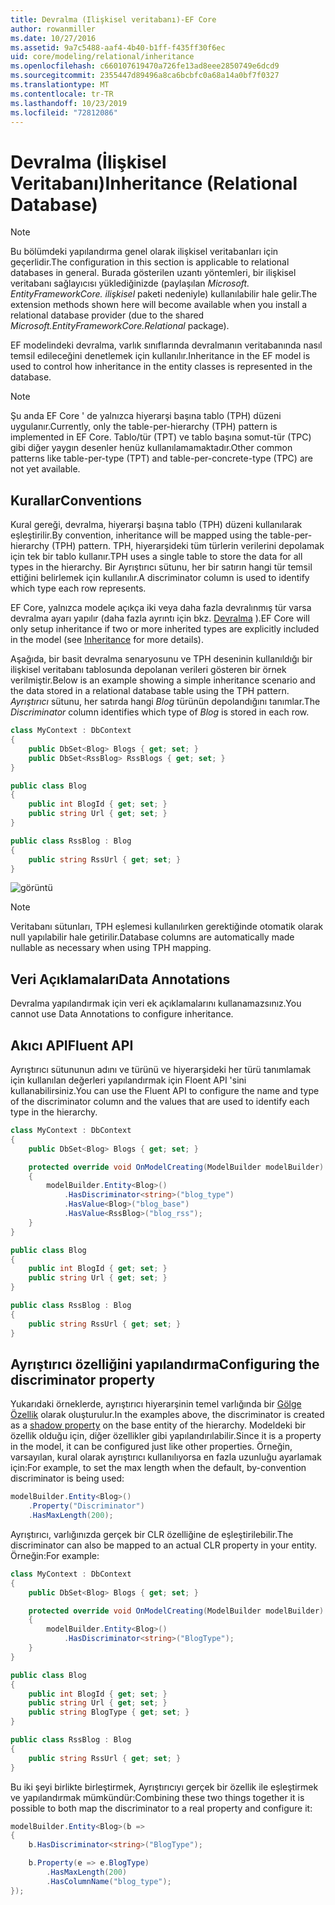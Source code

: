```yaml
---
title: Devralma (Ilişkisel veritabanı)-EF Core
author: rowanmiller
ms.date: 10/27/2016
ms.assetid: 9a7c5488-aaf4-4b40-b1ff-f435ff30f6ec
uid: core/modeling/relational/inheritance
ms.openlocfilehash: c660107619470a726fe13ad8eee2850749e6dcd9
ms.sourcegitcommit: 2355447d89496a8ca6bcbfc0a68a14a0bf7f0327
ms.translationtype: MT
ms.contentlocale: tr-TR
ms.lasthandoff: 10/23/2019
ms.locfileid: "72812086"
---
```

# <a name="inheritance-relational-database"></a><span data-ttu-id="2afae-102">Devralma (İlişkisel Veritabanı)</span><span class="sxs-lookup"><span data-stu-id="2afae-102">Inheritance (Relational Database)</span></span>

> [!NOTE]  
> <span data-ttu-id="2afae-103">Bu bölümdeki yapılandırma genel olarak ilişkisel veritabanları için geçerlidir.</span><span class="sxs-lookup"><span data-stu-id="2afae-103">The configuration in this section is applicable to relational databases in general.</span></span> <span data-ttu-id="2afae-104">Burada gösterilen uzantı yöntemleri, bir ilişkisel veritabanı sağlayıcısı yüklediğinizde (paylaşılan *Microsoft. EntityFrameworkCore. ilişkisel* paketi nedeniyle) kullanılabilir hale gelir.</span><span class="sxs-lookup"><span data-stu-id="2afae-104">The extension methods shown here will become available when you install a relational database provider (due to the shared *Microsoft.EntityFrameworkCore.Relational* package).</span></span>

<span data-ttu-id="2afae-105">EF modelindeki devralma, varlık sınıflarında devralmanın veritabanında nasıl temsil edileceğini denetlemek için kullanılır.</span><span class="sxs-lookup"><span data-stu-id="2afae-105">Inheritance in the EF model is used to control how inheritance in the entity classes is represented in the database.</span></span>

> [!NOTE]  
> <span data-ttu-id="2afae-106">Şu anda EF Core ' de yalnızca hiyerarşi başına tablo (TPH) düzeni uygulanır.</span><span class="sxs-lookup"><span data-stu-id="2afae-106">Currently, only the table-per-hierarchy (TPH) pattern is implemented in EF Core.</span></span> <span data-ttu-id="2afae-107">Tablo/tür (TPT) ve tablo başına somut-tür (TPC) gibi diğer yaygın desenler henüz kullanılamamaktadır.</span><span class="sxs-lookup"><span data-stu-id="2afae-107">Other common patterns like table-per-type (TPT) and table-per-concrete-type (TPC) are not yet available.</span></span>

## <a name="conventions"></a><span data-ttu-id="2afae-108">Kurallar</span><span class="sxs-lookup"><span data-stu-id="2afae-108">Conventions</span></span>

<span data-ttu-id="2afae-109">Kural gereği, devralma, hiyerarşi başına tablo (TPH) düzeni kullanılarak eşleştirilir.</span><span class="sxs-lookup"><span data-stu-id="2afae-109">By convention, inheritance will be mapped using the table-per-hierarchy (TPH) pattern.</span></span> <span data-ttu-id="2afae-110">TPH, hiyerarşideki tüm türlerin verilerini depolamak için tek bir tablo kullanır.</span><span class="sxs-lookup"><span data-stu-id="2afae-110">TPH uses a single table to store the data for all types in the hierarchy.</span></span> <span data-ttu-id="2afae-111">Bir Ayrıştırıcı sütunu, her bir satırın hangi tür temsil ettiğini belirlemek için kullanılır.</span><span class="sxs-lookup"><span data-stu-id="2afae-111">A discriminator column is used to identify which type each row represents.</span></span>

<span data-ttu-id="2afae-112">EF Core, yalnızca modele açıkça iki veya daha fazla devralınmış tür varsa devralma ayarı yapılır (daha fazla ayrıntı için bkz. [Devralma](../inheritance.md) ).</span><span class="sxs-lookup"><span data-stu-id="2afae-112">EF Core will only setup inheritance if two or more inherited types are explicitly included in the model (see [Inheritance](../inheritance.md) for more details).</span></span>

<span data-ttu-id="2afae-113">Aşağıda, bir basit devralma senaryosunu ve TPH deseninin kullanıldığı bir ilişkisel veritabanı tablosunda depolanan verileri gösteren bir örnek verilmiştir.</span><span class="sxs-lookup"><span data-stu-id="2afae-113">Below is an example showing a simple inheritance scenario and the data stored in a relational database table using the TPH pattern.</span></span> <span data-ttu-id="2afae-114">*Ayrıştırıcı* sütunu, her satırda hangi *Blog* türünün depolandığını tanımlar.</span><span class="sxs-lookup"><span data-stu-id="2afae-114">The *Discriminator* column identifies which type of *Blog* is stored in each row.</span></span>

<!-- [!code-csharp[Main](samples/core/relational/Modeling/Conventions/InheritanceDbSets.cs)] -->
``` csharp
class MyContext : DbContext
{
    public DbSet<Blog> Blogs { get; set; }
    public DbSet<RssBlog> RssBlogs { get; set; }
}

public class Blog
{
    public int BlogId { get; set; }
    public string Url { get; set; }
}

public class RssBlog : Blog
{
    public string RssUrl { get; set; }
}
```

![görüntü](_static/inheritance-tph-data.png)

>[!NOTE]
> <span data-ttu-id="2afae-116">Veritabanı sütunları, TPH eşlemesi kullanılırken gerektiğinde otomatik olarak null yapılabilir hale getirilir.</span><span class="sxs-lookup"><span data-stu-id="2afae-116">Database columns are automatically made nullable as necessary when using TPH mapping.</span></span>

## <a name="data-annotations"></a><span data-ttu-id="2afae-117">Veri Açıklamaları</span><span class="sxs-lookup"><span data-stu-id="2afae-117">Data Annotations</span></span>

<span data-ttu-id="2afae-118">Devralma yapılandırmak için veri ek açıklamalarını kullanamazsınız.</span><span class="sxs-lookup"><span data-stu-id="2afae-118">You cannot use Data Annotations to configure inheritance.</span></span>

## <a name="fluent-api"></a><span data-ttu-id="2afae-119">Akıcı API</span><span class="sxs-lookup"><span data-stu-id="2afae-119">Fluent API</span></span>

<span data-ttu-id="2afae-120">Ayrıştırıcı sütununun adını ve türünü ve hiyerarşideki her türü tanımlamak için kullanılan değerleri yapılandırmak için Floent API 'sini kullanabilirsiniz.</span><span class="sxs-lookup"><span data-stu-id="2afae-120">You can use the Fluent API to configure the name and type of the discriminator column and the values that are used to identify each type in the hierarchy.</span></span>

<!-- [!code-csharp[Main](samples/core/relational/Modeling/FluentAPI/InheritanceTPHDiscriminator.cs?highlight=7,8,9,10)] -->
``` csharp
class MyContext : DbContext
{
    public DbSet<Blog> Blogs { get; set; }

    protected override void OnModelCreating(ModelBuilder modelBuilder)
    {
        modelBuilder.Entity<Blog>()
            .HasDiscriminator<string>("blog_type")
            .HasValue<Blog>("blog_base")
            .HasValue<RssBlog>("blog_rss");
    }
}

public class Blog
{
    public int BlogId { get; set; }
    public string Url { get; set; }
}

public class RssBlog : Blog
{
    public string RssUrl { get; set; }
}
```

## <a name="configuring-the-discriminator-property"></a><span data-ttu-id="2afae-121">Ayrıştırıcı özelliğini yapılandırma</span><span class="sxs-lookup"><span data-stu-id="2afae-121">Configuring the discriminator property</span></span>

<span data-ttu-id="2afae-122">Yukarıdaki örneklerde, ayrıştırıcı hiyerarşinin temel varlığında bir [Gölge Özellik](xref:core/modeling/shadow-properties) olarak oluşturulur.</span><span class="sxs-lookup"><span data-stu-id="2afae-122">In the examples above, the discriminator is created as a [shadow property](xref:core/modeling/shadow-properties) on the base entity of the hierarchy.</span></span> <span data-ttu-id="2afae-123">Modeldeki bir özellik olduğu için, diğer özellikler gibi yapılandırılabilir.</span><span class="sxs-lookup"><span data-stu-id="2afae-123">Since it is a property in the model, it can be configured just like other properties.</span></span> <span data-ttu-id="2afae-124">Örneğin, varsayılan, kural olarak ayrıştırıcı kullanılıyorsa en fazla uzunluğu ayarlamak için:</span><span class="sxs-lookup"><span data-stu-id="2afae-124">For example, to set the max length when the default, by-convention discriminator is being used:</span></span>

```C#
modelBuilder.Entity<Blog>()
    .Property("Discriminator")
    .HasMaxLength(200);
```

<span data-ttu-id="2afae-125">Ayrıştırıcı, varlığınızda gerçek bir CLR özelliğine de eşleştirilebilir.</span><span class="sxs-lookup"><span data-stu-id="2afae-125">The discriminator can also be mapped to an actual CLR property in your entity.</span></span> <span data-ttu-id="2afae-126">Örneğin:</span><span class="sxs-lookup"><span data-stu-id="2afae-126">For example:</span></span>

```C#
class MyContext : DbContext
{
    public DbSet<Blog> Blogs { get; set; }

    protected override void OnModelCreating(ModelBuilder modelBuilder)
    {
        modelBuilder.Entity<Blog>()
            .HasDiscriminator<string>("BlogType");
    }
}

public class Blog
{
    public int BlogId { get; set; }
    public string Url { get; set; }
    public string BlogType { get; set; }
}

public class RssBlog : Blog
{
    public string RssUrl { get; set; }
}
```

<span data-ttu-id="2afae-127">Bu iki şeyi birlikte birleştirmek, Ayrıştırıcıyı gerçek bir özellik ile eşleştirmek ve yapılandırmak mümkündür:</span><span class="sxs-lookup"><span data-stu-id="2afae-127">Combining these two things together it is possible to both map the discriminator to a real property and configure it:</span></span>

```C#
modelBuilder.Entity<Blog>(b =>
{
    b.HasDiscriminator<string>("BlogType");

    b.Property(e => e.BlogType)
        .HasMaxLength(200)
        .HasColumnName("blog_type");
});
```

